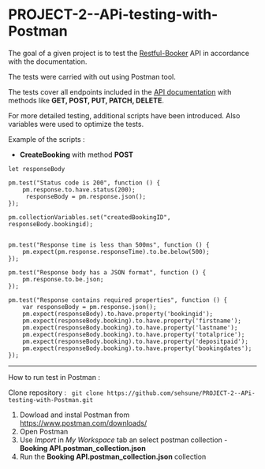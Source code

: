 # PROJECT-2--APi-testing-with-Postman

The goal of a given project is to test the [Restful-Booker](https://restful-booker.herokuapp.com/) API in accordance with the documentation.   

The tests were carried with out using Postman tool. 

The tests cover all endpoints included in the [API documentation](https://restful-booker.herokuapp.com/apidoc/index.html) with methods like **GET, POST, PUT, PATCH, DELETE**.

For more detailed testing, additional scripts have been introduced. Also variables were used to optimize the tests.

Example of the scripts : 

- **CreateBooking** with method **POST** 

```
let responseBody

pm.test("Status code is 200", function () {
    pm.response.to.have.status(200);
     responseBody = pm.response.json();
});

pm.collectionVariables.set("createdBookingID", responseBody.bookingid);


pm.test("Response time is less than 500ms", function () {
    pm.expect(pm.response.responseTime).to.be.below(500);
});

pm.test("Response body has a JSON format", function () {
    pm.response.to.be.json;
});

pm.test("Response contains required properties", function () {
    var responseBody = pm.response.json();
    pm.expect(responseBody).to.have.property('bookingid');
    pm.expect(responseBody.booking).to.have.property('firstname');
    pm.expect(responseBody.booking).to.have.property('lastname');
    pm.expect(responseBody.booking).to.have.property('totalprice');
    pm.expect(responseBody.booking).to.have.property('depositpaid');
    pm.expect(responseBody.booking).to.have.property('bookingdates');
});
```
--------------------------------------------------------------------------
How to run test in Postman : 

 Clone repository :
 ``` git clone https://github.com/sehsune/PROJECT-2--APi-testing-with-Postman.git```

1. Dowload and instal Postman from https://www.postman.com/downloads/
2. Open Postman
3. Use  *Import* in *My Workspace* tab an select postman collection - **Booking API.postman_collection.json**
4. Run the **Booking API.postman_collection.json** collection 


















